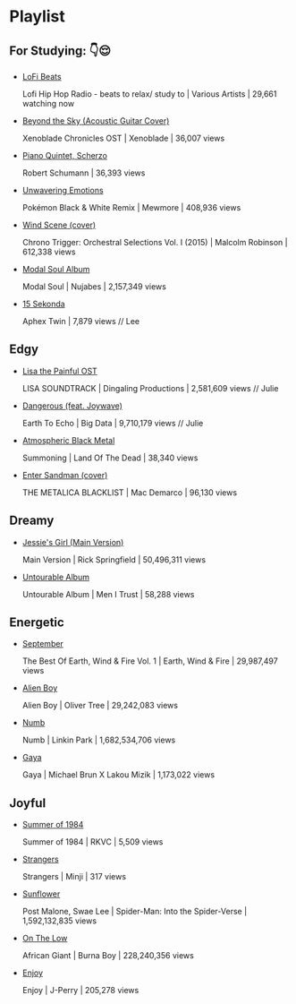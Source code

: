 # Playlist

## For Studying: 👇😌
- [LoFi Beats](https://www.youtube.com/watch?v=5qap5aO4i9A)

  Lofi Hip Hop Radio - beats to relax/ study to | Various Artists | 29,661 watching now
- [Beyond the Sky (Acoustic Guitar Cover)](https://www.youtube.com/watch?v=0_Af8SX2bWM)

  Xenoblade Chronicles OST | Xenoblade | 36,007 views
- [Piano Quintet, Scherzo](https://youtu.be/Ub3UAK_KeNI)
  
  Robert Schumann | 36,393 views
- [Unwavering Emotions](https://www.youtube.com/watch?v=o-mKUzqHcEc)
  
  Pokémon Black & White Remix | Mewmore | 408,936 views
- [Wind Scene (cover)](https://www.youtube.com/watch?v=pUFELL5hHbg)
  
  Chrono Trigger: Orchestral Selections Vol. I (2015) | Malcolm Robinson | 612,338 views
- [Modal Soul Album](https://www.youtube.com/watch?v=hUMpg1ii4_A&t=1341s)
  
  Modal Soul | Nujabes | 2,157,349 views
- [15 Sekonda](https://www.youtube.com/watch?v=R_Y4Cn-XQq8)
  
  Aphex Twin | 7,879 views // Lee

## Edgy
- [Lisa the Painful OST](https://www.youtube.com/watch?v=ByKll4eIjwo&list=PLPAsf8Volpy3OoTL0fFmSLMuv8oK0s1Rk)
  
  LISA SOUNDTRACK | Dingaling Productions | 2,581,609 views // Julie
- [Dangerous (feat. Joywave)](https://www.youtube.com/watch?v=LpQArtCeXTk)
  
  Earth To Echo | Big Data | 9,710,179 views // Julie
- [Atmospheric Black Metal](https://www.youtube.com/watch?v=jmDnrNwyhK0)
  
  Summoning | Land Of The Dead | 38,340 views
- [Enter Sandman (cover)](https://www.youtube.com/watch?v=gABTZibOV2U)
  
  THE METALICA BLACKLIST | Mac Demarco | 96,130 views

## Dreamy
- [Jessie's Girl (Main Version)](https://www.youtube.com/watch?v=qYkbTyHXwbs)
  
  Main Version | Rick Springfield | 50,496,311 views
- [Untourable Album](https://www.youtube.com/watch?v=-m90XiNil7M&list=PLp9ta73sprU4AR94k8TiS8da2KyDu-DUi)
  
  Untourable Album | Men I Trust | 58,288 views

## Energetic
- [September](https://www.youtube.com/watch?v=3cKtSlsYVEU)
  
  The Best Of Earth, Wind & Fire Vol. 1 | Earth, Wind & Fire | 29,987,497 views
- [Alien Boy](https://www.youtube.com/watch?v=3wLLgJ_a7Rs)
  
  Alien Boy | Oliver Tree | 29,242,083 views
- [Numb](https://www.youtube.com/watch?v=kXYiU_JCYtU)
  
  Numb | Linkin Park | 1,682,534,706 views
- [Gaya](https://www.youtube.com/watch?v=sHQL4uBSFD4)
  
  Gaya | Michael Brun X Lakou Mizik | 1,173,022 views

## Joyful
- [Summer of 1984](https://youtu.be/cmwomhy81qg)
  
  Summer of 1984 | RKVC | 5,509 views
- [Strangers](https://youtu.be/Rh3-ifF1D38)
  
  Strangers | Minji | 317 views
- [Sunflower](https://www.youtube.com/watch?v=ApXoWvfEYVU)
  
  Post Malone, Swae Lee | Spider-Man: Into the Spider-Verse | 1,592,132,835 views
- [On The Low](https://www.youtube.com/watch?v=Ecl8Aod0Tl0)
  
  African Giant | Burna Boy | 228,240,356 views
- [Enjoy](https://www.youtube.com/watch?v=RKomOZTdhVg)
  
  Enjoy | J-Perry | 205,278 views
